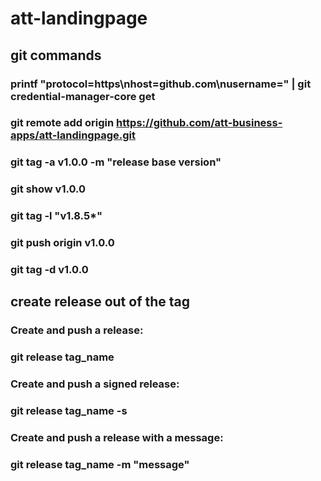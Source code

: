 # att-landingpage

## git commands
### printf "protocol=https\nhost=github.com\nusername=<me>" |   git credential-manager-core get

### git remote add origin https://github.com/att-business-apps/att-landingpage.git

### git tag -a v1.0.0 -m "release base version"
### git show v1.0.0
### git tag -l "v1.8.5*"
### git push origin v1.0.0
### git tag -d v1.0.0

## create release out of the tag
### Create and push a release:
### git release tag_name
### Create and push a signed release:
### git release tag_name -s
### Create and push a release with a message:
### git release tag_name -m "message"
